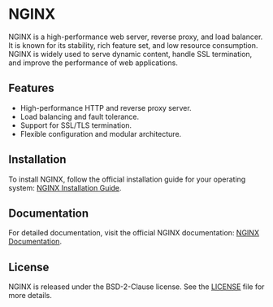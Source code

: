 # NGINX

NGINX is a high-performance web server, reverse proxy, and load balancer. It is known for its stability, rich feature set, and low resource consumption. NGINX is widely used to serve dynamic content, handle SSL termination, and improve the performance of web applications.

## Features
- High-performance HTTP and reverse proxy server.
- Load balancing and fault tolerance.
- Support for SSL/TLS termination.
- Flexible configuration and modular architecture.

## Installation
To install NGINX, follow the official installation guide for your operating system: [NGINX Installation Guide](https://nginx.org/en/docs/install.html).

## Documentation
For detailed documentation, visit the official NGINX documentation: [NGINX Documentation](https://nginx.org/en/docs/).

## License
NGINX is released under the BSD-2-Clause license. See the [LICENSE](https://github.com/nginx/nginx/blob/master/LICENSE) file for more details.